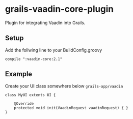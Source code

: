 grails-vaadin-core-plugin
=========================
Plugin for integrating Vaadin into Grails.

## Setup
Add the follwing line to your BuildConfig.groovy
```
compile ":vaadin-core:2.1"
```

## Example
Create your UI class somewhere below ```grails-app/vaadin```
```
class MyUI extents UI {

    @Override
    protected void init(VaadinRequest vaadinRequest) { }
}
```
